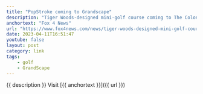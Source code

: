 ```yaml
---
title: "PopStroke coming to Grandscape"
description: "Tiger Woods-designed mini-golf course coming to The Colony's GrandScape."
anchortext: "Fox 4 News"
url: "https://www.fox4news.com/news/tiger-woods-designed-mini-golf-course-coming-to-the-colony"
date: 2023-04-11T16:51:47
youtube: false
layout: post
category: link
tags:
    - golf
    - GrandScape
---
```

{{ description }} Visit [{{ anchortext }}]({{ url }})